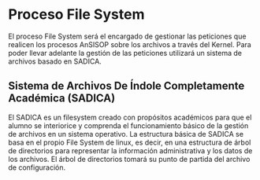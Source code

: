 # Proceso File System
El proceso File System será el encargado de gestionar las peticiones que realicen los procesos
AnSISOP sobre los archivos a través del Kernel. Para poder llevar adelante la gestión de las peticiones
utilizará un sistema de archivos basado en SADICA.

## Sistema de Archivos De Índole Completamente Académica (SADICA)
El SADICA es un filesystem creado con propósitos académicos para que el alumno se interiorice y
comprenda el funcionamiento básico de la gestión de archivos en un sistema operativo.
La estructura básica de SADICA se basa en el propio File System de linux, es decir, en una estructura
de árbol de directorios para representar la información administrativa y los datos de los archivos. El
árbol de directorios tomará su punto de partida del archivo de configuración.
